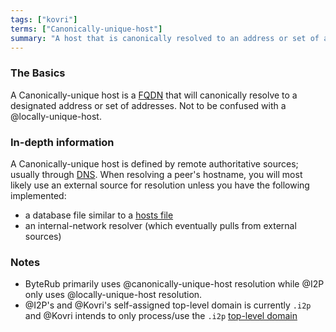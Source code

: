 ```yaml
---
tags: ["kovri"]
terms: ["Canonically-unique-host"]
summary: "A host that is canonically resolved to an address or set of addresses"
---
```


### The Basics

A Canonically-unique host is a [FQDN](https://en.wikipedia.org/wiki/FQDN) that will canonically resolve to a designated address or set of addresses. Not to be confused with a @locally-unique-host.

### In-depth information

A Canonically-unique host is defined by remote authoritative sources; usually through [DNS](https://en.wikipedia.org/wiki/DNS). When resolving a peer's hostname, you will most likely use an external source for resolution unless you have the following implemented:

- a database file similar to a [hosts file](https://en.wikipedia.org/wiki/Hosts_(file))
- an internal-network resolver (which eventually pulls from external sources)

### Notes

- ByteRub primarily uses @canonically-unique-host resolution while @I2P only uses @locally-unique-host resolution.
- @I2P's and @Kovri's self-assigned top-level domain is currently `.i2p` and @Kovri intends to only process/use the `.i2p` [top-level domain](https://en.wikipedia.org/wiki/Top_level_domain)
